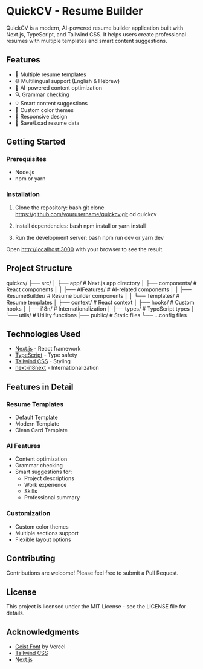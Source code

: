 # QuickCV - Resume Builder

QuickCV is a modern, AI-powered resume builder application built with Next.js, TypeScript, and Tailwind CSS. It helps users create professional resumes with multiple templates and smart content suggestions.

## Features

- 🎨 Multiple resume templates
- 🌐 Multilingual support (English & Hebrew)
- 🎯 AI-powered content optimization
- 🔍 Grammar checking
- 💡 Smart content suggestions
- 🎨 Custom color themes
- 📱 Responsive design
- 💾 Save/Load resume data

## Getting Started

### Prerequisites

- Node.js
- npm or yarn

### Installation

1. Clone the repository:
   bash
   git clone https://github.com/yourusername/quickcv.git
   cd quickcv

2. Install dependencies:
   bash
   npm install
   or
   yarn install

3. Run the development server:
   bash
   npm run dev
   or
   yarn dev

Open [http://localhost:3000](http://localhost:3000) with your browser to see the result.

## Project Structure

quickcv/
├── src/
│ ├── app/ # Next.js app directory
│ ├── components/ # React components
│ │ ├── AIFeatures/ # AI-related components
│ │ ├── ResumeBuilder/ # Resume builder components
│ │ └── Templates/ # Resume templates
│ ├── context/ # React context
│ ├── hooks/ # Custom hooks
│ ├── i18n/ # Internationalization
│ ├── types/ # TypeScript types
│ └── utils/ # Utility functions
├── public/ # Static files
└── ...config files

## Technologies Used

- [Next.js](https://nextjs.org/) - React framework
- [TypeScript](https://www.typescriptlang.org/) - Type safety
- [Tailwind CSS](https://tailwindcss.com/) - Styling
- [next-i18next](https://github.com/isaachinman/next-i18next) - Internationalization

## Features in Detail

### Resume Templates

- Default Template
- Modern Template
- Clean Card Template

### AI Features

- Content optimization
- Grammar checking
- Smart suggestions for:
  - Project descriptions
  - Work experience
  - Skills
  - Professional summary

### Customization

- Custom color themes
- Multiple sections support
- Flexible layout options

## Contributing

Contributions are welcome! Please feel free to submit a Pull Request.

## License

This project is licensed under the MIT License - see the LICENSE file for details.

## Acknowledgments

- [Geist Font](https://vercel.com/font) by Vercel
- [Tailwind CSS](https://tailwindcss.com/)
- [Next.js](https://nextjs.org/)
